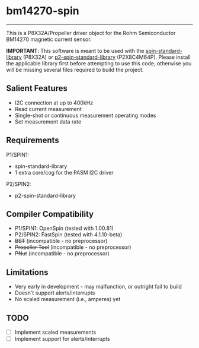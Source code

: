 # bm14270-spin 
--------------

This is a P8X32A/Propeller driver object for the Rohm Semiconductor BM14270 magnetic current sensor.

**IMPORTANT**: This software is meant to be used with the [spin-standard-library](https://github.com/avsa242/spin-standard-library) (P8X32A) or [p2-spin-standard-library](https://github.com/avsa242/p2-spin-standard-library) (P2X8C4M64P). Please install the applicable library first before attempting to use this code, otherwise you will be missing several files required to build the project.

## Salient Features

* I2C connection at up to 400kHz
* Read current measurement
* Single-shot or continuous measurement operating modes
* Set measurement data rate

## Requirements

P1/SPIN1:
* spin-standard-library
* 1 extra core/cog for the PASM I2C driver

P2/SPIN2:
* p2-spin-standard-library

## Compiler Compatibility

* P1/SPIN1: OpenSpin (tested with 1.00.81)
* P2/SPIN2: FastSpin (tested with 4.1.10-beta)
* ~~BST~~ (incompatible - no preprocessor)
* ~~Propeller Tool~~ (incompatible - no preprocessor)
* ~~PNut~~ (incompatible - no preprocessor)

## Limitations

* Very early in development - may malfunction, or outright fail to build
* Doesn't support alerts/interrupts
* No scaled measurement (i.e., amperes) yet

## TODO

- [ ] Implement scaled measurements
- [ ] Implement support for alerts/interrupts

